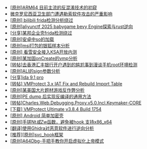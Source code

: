 + [[原创]ARM64 目前主流的反混淆技术的初窥](https://bbs.kanxue.com/thread-285567.htm)
+ [微克罗尼西亚卫生部门遭遇勒索软件攻击的严重影响](https://bbs.kanxue.com/thread-286040.htm)
+ [[原创] bilibili frida检测分析绕过](https://bbs.kanxue.com/thread-285893.htm)
+ [[原创]aliyunctf 2025 babygame bevy Engine探索与rust逆向](https://bbs.kanxue.com/thread-285885.htm)
+ [[分享]某邦企业壳frida检测绕过](https://bbs.kanxue.com/thread-285932.htm)
+ [[原创]安卓中so的加载](https://bbs.kanxue.com/thread-286004.htm)
+ [[原创]msi打包的银狐样本分析](https://bbs.kanxue.com/thread-286042.htm)
+ [[原创] 看雪安全接入KSA开放内测](https://bbs.kanxue.com/thread-251837.htm)
+ [[原创]某加固onCreate的vmp分析](https://bbs.kanxue.com/thread-286006.htm)
+ [[转帖]去香港汇丰银行开户遇到的尴尬事到漫谈手机root环境检测](https://bbs.kanxue.com/thread-285754.htm)
+ [[原创]ALI的sign参数分析](https://bbs.kanxue.com/thread-284292.htm)
+ [[分享]ida 9.1 pro](https://bbs.kanxue.com/thread-285999.htm)
+ [[转帖] VMProtect 3.x IAT Fix and Rebuild Import Table](https://bbs.kanxue.com/thread-273950.htm)
+ [[原创]某美国大片题材游戏反作弊分析](https://bbs.kanxue.com/thread-285956.htm)
+ [[原创]PE dump 后实现反编译的通用方法](https://bbs.kanxue.com/thread-284958.htm)
+ [[转帖]Charles.Web.Debugging.Proxy.v5.0.Incl.Keymaker-CORE](https://bbs.kanxue.com/thread-286043.htm)
+ [[下载] VMProtect Ultimate v3.8.4 Build 1754](https://bbs.kanxue.com/thread-280527.htm)
+ [[原创] Android 简单加密壳](https://bbs.kanxue.com/thread-273880.htm)
+ [[原创]手搓Nt*或Zw*函数，避免被hook 支持x86_x64](https://bbs.kanxue.com/thread-284264.htm)
+ [[翻译]使用Ghidra对恶意软件进行逆向分析](https://bbs.kanxue.com/thread-285892.htm)
+ [[推荐][原创]svc_hook框架](https://bbs.kanxue.com/thread-284713.htm)
+ [[原创]A64Dbg-手把手教你开启虚拟化上帝模式](https://bbs.kanxue.com/thread-267588.htm)
